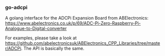### go-adcpi
A golang interface for the ADCPi Expansion Board from ABElectronics: https://www.abelectronics.co.uk/p/69/ADC-Pi-Zero-Raspberry-Pi-Analogue-to-Digital-converter

For examples, please take a look at https://github.com/abelectronicsuk/ABElectronics_CPP_Libraries/tree/master/ADCPi. The API is basically the same.
